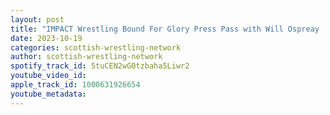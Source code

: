 ```yaml
---
layout: post
title: "IMPACT Wrestling Bound For Glory Press Pass with Will Ospreay | SWN Question"
date: 2023-10-19
categories: scottish-wrestling-network
author: scottish-wrestling-network
spotify_track_id: 5tuCEN2wG0tzbaha5Liwr2
youtube_video_id: 
apple_track_id: 1000631926654
youtube_metadata: 
---
```

